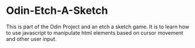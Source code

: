 # Odin-Etch-A-Sketch
This is part of the Odin Project and an etch a sketch game. It is to learn how to use javascript to manipulate html elements based on cursor movement and other user input.
